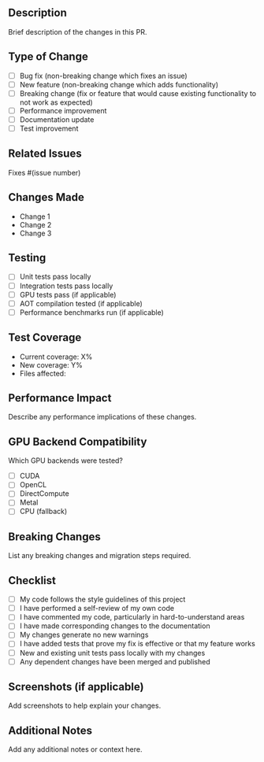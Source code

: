 ## Description
Brief description of the changes in this PR.

## Type of Change
- [ ] Bug fix (non-breaking change which fixes an issue)
- [ ] New feature (non-breaking change which adds functionality)
- [ ] Breaking change (fix or feature that would cause existing functionality to not work as expected)
- [ ] Performance improvement
- [ ] Documentation update
- [ ] Test improvement

## Related Issues
Fixes #(issue number)

## Changes Made
- Change 1
- Change 2
- Change 3

## Testing
- [ ] Unit tests pass locally
- [ ] Integration tests pass locally
- [ ] GPU tests pass (if applicable)
- [ ] AOT compilation tested (if applicable)
- [ ] Performance benchmarks run (if applicable)

## Test Coverage
- Current coverage: X%
- New coverage: Y%
- Files affected: 

## Performance Impact
Describe any performance implications of these changes.

## GPU Backend Compatibility
Which GPU backends were tested?
- [ ] CUDA
- [ ] OpenCL
- [ ] DirectCompute
- [ ] Metal
- [ ] CPU (fallback)

## Breaking Changes
List any breaking changes and migration steps required.

## Checklist
- [ ] My code follows the style guidelines of this project
- [ ] I have performed a self-review of my own code
- [ ] I have commented my code, particularly in hard-to-understand areas
- [ ] I have made corresponding changes to the documentation
- [ ] My changes generate no new warnings
- [ ] I have added tests that prove my fix is effective or that my feature works
- [ ] New and existing unit tests pass locally with my changes
- [ ] Any dependent changes have been merged and published

## Screenshots (if applicable)
Add screenshots to help explain your changes.

## Additional Notes
Add any additional notes or context here.